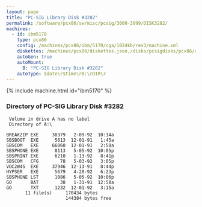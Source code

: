 ```yaml
---
layout: page
title: "PC-SIG Library Disk #3282"
permalink: /software/pcx86/sw/misc/pcsig/3000-3999/DISK3282/
machines:
  - id: ibm5170
    type: pcx86
    config: /machines/pcx86/ibm/5170/cga/1024kb/rev3/machine.xml
    diskettes: /machines/pcx86/diskettes.json,/disks/pcsigdisks/pcx86/diskettes.json
    autoGen: true
    autoMount:
      B: "PC-SIG Library Disk #3282"
    autoType: $date\r$time\rB:\rDIR\r
---
```


{% include machine.html id="ibm5170" %}

### Directory of PC-SIG Library Disk #3282

     Volume in drive A has no label
     Directory of A:\

    BREAKZIP EXE     38379   2-09-92  10:14a
    SBSBOOT  EXE      5613  12-01-91   1:45a
    SBSCOM   EXE     66060  12-01-91   2:50a
    SBSPHONE EXE      8113   5-05-92  10:05p
    SBSPRINT EXE      6210   1-13-92   8:41p
    SBSCOM   CFG        78   5-03-92   3:05p
    VOC2W4S  EXE     37946  12-13-91   8:44p
    HYPSER   EXE      5679   4-28-92   6:23p
    SBSPHONE LST      1086   5-05-92  10:06p
    GO       BAT        38   1-31-91  12:58a
    GO       TXT      1232  12-01-92   3:15a
           11 file(s)     170434 bytes
                          144384 bytes free
